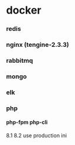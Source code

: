 # docker

### redis

### nginx (tengine-2.3.3)

### rabbitmq

### mongo

### elk

### php

#### php-fpm php-cli

8.1  8.2 use production ini